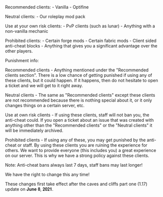 Recommended clients:
         - Vanilla
         - Optifine


Neutral clients:
         - Our roleplay mod pack


Use at your own risk clients:
        - PvP clients (such as lunar)
        - Anything with a non-vanilla mechanic


Prohibited clients:
       - Certain forge mods
       - Certain fabric mods
       - Client sided anti-cheat blocks
       - Anything that gives you a significant advantage over the other players.


Punishment info:

Recommended clients - Anything mentioned under the "Recommended clients section". There is a low chance of getting punished if using any of these clients, but it could happen. If it happens, then do not hesitate to open a ticket and we will get to it right away.

Neutral clients - The same as "Recommended clients" except these clients are not recommended because there is nothing special about it, or it only changes things on a certain server, etc.

Use at own risk clients - If using these clients, staff will not ban you, the anti-cheat could. If you open a ticket about an issue that was created with anything other than the "Recommended clients" or the "Neutral clients" it will be immediately archived.

Prohibited clients - If using any of these, you may get punished by the anti-cheat or staff. By using these clients you are ruining the experience for others. We want to provide everyone (this includes you) a great experience on our server. This is why we have a strong policy against these clients.

Note: Anti-cheat bans always last 7 days, staff bans may last longer!

We have the right to change this any time!

These changes first take effect after the caves and cliffs part one (1.17) update on 𝐉𝐮𝐧𝐞 𝟖, 𝟐𝟎𝟐𝟏.
